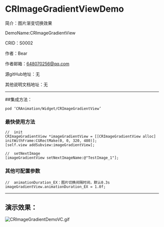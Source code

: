 # CRImageGradientViewDemo

简介：图片渐变切换效果

DemoName:CRImageGradientView

CRID：S0002

作者：Bear

作者邮箱：648070256@qq.com

源gitHub地址：无

其他说明文档地址：无


---
##集成方法：

`pod ‘CRAnimation/Widget/CRImageGradientView’`


### 最快使用方法
```
//  init
CRImageGradientView *imageGradientView = [[CRImageGradientView alloc] initWithFrame:CGRectMake(0, 0, 320, 480)];
[self.view addSubview:imageGradientView];

//  setNextImage
[imageGradientView setNextImageName:@"TestImage_1"];

```

### 其他可配置参数
```
//  animationDuration_EX：图片切换间隔时间，默认0.3s
imageGradientView.animationDuration_EX = 1.0f;
```


---
## 演示效果：

![CRImageGradientDemoVC.gif](Example/CRAnimation/Demo/WidgetDemo/CRImageGradientViewDemo/CRImageGradientDemoVC.gif)